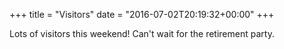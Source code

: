 +++
title = "Visitors"
date = "2016-07-02T20:19:32+00:00"
+++

Lots of visitors this weekend! Can't wait for the retirement party.
			